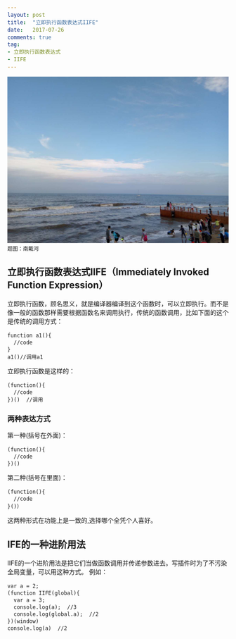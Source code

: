 ```yaml
---
layout: post
title:  "立即执行函数表达式IIFE"
date:   2017-07-26
comments: true
tag:
- 立即执行函数表达式
- IIFE
---
```

![南戴河](https://raw.githubusercontent.com/tiansn/tiansn.github.io/master/assets/img/themes/sea.jpeg)
`题图：南戴河`

## 立即执行函数表达式IIFE（Immediately Invoked Function Expression）
立即执行函数，顾名思义，就是编译器编译到这个函数时，可以立即执行。而不是像一般的函数那样需要根据函数名来调用执行，传统的函数调用，比如下面的这个是传统的调用方式：
```
function a1(){
  //code
}
a1()//调用a1
```

立即执行函数是这样的：
```
(function(){
  //code
})()  //调用
```


### 两种表达方式
第一种(括号在外面)：
```
(function(){
  //code
})()
```

第二种(括号在里面)：
```
(function(){
  //code
}()）

```
这两种形式在功能上是一致的,选择哪个全凭个人喜好。

## IFE的一种进阶用法
IIFE的一个进阶用法是把它们当做函数调用并传递参数进去。写插件时为了不污染全局变量，可以用这种方式。
例如：
```
var a = 2;
(function IIFE(global){
  var a = 3;
  console.log(a);  //3
  console.log(global.a);  //2
})(window)
console.log(a)  //2
```



